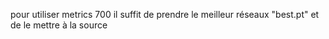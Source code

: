 pour utiliser metrics 700 il suffit de prendre le meilleur réseaux "best.pt" et de le mettre à la source 
